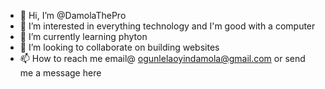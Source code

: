 - 👋 Hi, I’m @DamolaThePro
- 👀 I’m interested in everything technology and I'm good with a computer
- 🌱 I’m currently learning phyton
- 💞️ I’m looking to collaborate on building websites
- 📫 How to reach me email@ ogunlelaoyindamola@gmail.com or send me a message here

<!---
DamolaThePro/DamolaThePro is a ✨ special ✨ repository because its `README.md` (this file) appears on your GitHub profile.
You can click the Preview link to take a look at your changes.
--->
